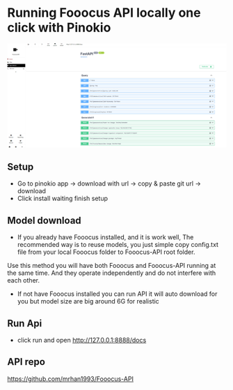 # Running Fooocus API locally one click with Pinokio

<img  src="./image.png" />

## Setup

- Go to pinokio app -> download with url -> copy & paste git url -> download
- Click install waiting finish setup

## Model download

- If you already have Fooocus installed, and it is work well, The recommended way is to reuse models, you just simple copy config.txt file from your local Fooocus folder to Fooocus-API root folder.

Use this method you will have both Fooocus and Fooocus-API running at the same time. And they operate independently and do not interfere with each other.

- If not have Fooocus installed you can run API it will auto download for you but model size are big around 6G for realistic

## Run Api

- click run and open <http://127.0.0.1:8888/docs>

## API repo

<https://github.com/mrhan1993/Fooocus-API>
